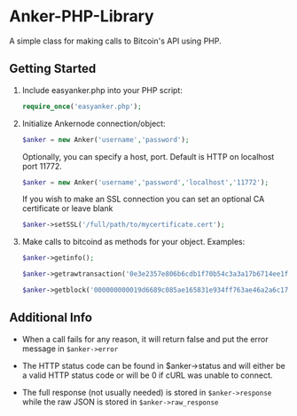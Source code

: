 Anker-PHP-Library
===============

A simple class for making calls to Bitcoin's API using PHP.

Getting Started
---------------
1. Include easyanker.php into your PHP script:

    ```php
    require_once('easyanker.php');
    ```
2. Initialize Ankernode connection/object:

    ```php
    $anker = new Anker('username','password');
    ```

    Optionally, you can specify a host, port. Default is HTTP on localhost port 11772.

    ```php
    $anker = new Anker('username','password','localhost','11772');
    ```

    If you wish to make an SSL connection you can set an optional CA certificate or leave blank
    ```php
    $anker->setSSL('/full/path/to/mycertificate.cert');
    ````

3. Make calls to bitcoind as methods for your object. Examples:

    ```php
    $anker->getinfo();
    
    $anker->getrawtransaction('0e3e2357e806b6cdb1f70b54c3a3a17b6714ee1f0e68bebb44a74b1efd512098',1);
    
    $anker->getblock('000000000019d6689c085ae165831e934ff763ae46a2a6c172b3f1b60a8ce26f');
    ```

Additional Info
---------------
* When a call fails for any reason, it will return false and put the error message in `$anker->error`

* The HTTP status code can be found in $anker->status and will either be a valid HTTP status code or will be 0 if cURL was unable to connect.

* The full response (not usually needed) is stored in `$anker->response` while the raw JSON is stored in `$anker->raw_response`
